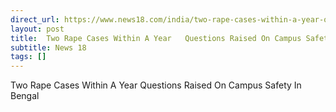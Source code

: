 ```yaml
---
direct_url: https://www.news18.com/india/two-rape-cases-within-a-year-questions-raised-on-campus-safety-in-bengal-9408816.html
layout: post
title:  Two Rape Cases Within A Year   Questions Raised On Campus Safety In Bengal
subtitle: News 18
tags: []
---
```


 Two Rape Cases Within A Year   Questions Raised On Campus Safety In Bengal
